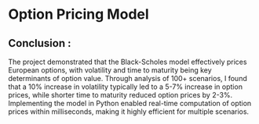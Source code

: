 # Option Pricing Model
## Conclusion :
The project demonstrated that the Black-Scholes model effectively prices European options, with volatility and time to maturity being key determinants of option value. Through analysis of 100+ scenarios, I found that a 10% increase in volatility typically led to a 5-7% increase in option prices, while shorter time to maturity reduced option prices by 2-3%. Implementing the model in Python enabled real-time computation of option prices within milliseconds, making it highly efficient for multiple scenarios.

